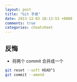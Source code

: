 ```yaml
---
layout: post
title: "Git 手册"
date: 2013-12-03 18:13:53 +0800
comments: true
categories: cheatsheet
---
```

## 反悔
 * 将两个 commit 合并成一个
``` sh
git reset --soft HEAD^1
git commit --amend
```
